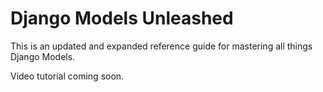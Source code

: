 # Django Models Unleashed

This is an updated and expanded reference guide for mastering all things Django Models.

Video tutorial coming soon.